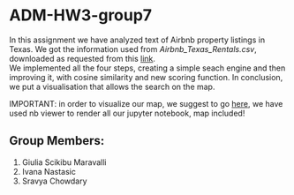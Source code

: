 # ADM-HW3-group7
In this assignment we have analyzed text of Airbnb property listings in Texas. We got the information used from *Airbnb_Texas_Rentals.csv*, downloaded as requested from this [link](https://www.kaggle.com/PromptCloudHQ/airbnb-property-data-from-texas).  
We implemented all the four steps, creating a simple seach engine and then improving it, with cosine similarity and new scoring function.
In conclusion, we put a visualisation that allows the search on the map.  

IMPORTANT: in order to visualize our map, we suggest to go [here](https://nbviewer.jupyter.org/github/scikibu/ADM-HW3-group7/blob/master/Homework-3-group7.ipynb), we have used nb viewer to render all our jupyter notebook, map included!

## Group Members:
1. Giulia Scikibu Maravalli
2. Ivana Nastasic
3. Sravya Chowdary
